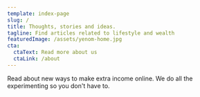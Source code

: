 ```yaml
---
template: index-page
slug: /
title: Thoughts, stories and ideas.
tagline: Find articles related to lifestyle and wealth
featuredImage: /assets/yenom-home.jpg
cta:
  ctaText: Read more about us
  ctaLink: /about
---
```

Read about new ways to make extra income online. We do all the experimenting so you don't have to.